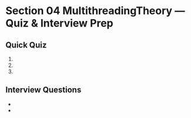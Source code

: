 # Section 04 MultithreadingTheory — Quiz & Interview Prep

## Quick Quiz
1. 
2. 
3. 

## Interview Questions
- 
- 


